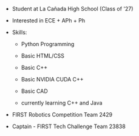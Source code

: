- Student at La Cañada High School (Class of '27)

- Interested in ECE + APh + Ph

- Skills:
  - Python Programming
  - Basic HTML/CSS
  - Basic C++
  - Basic NVIDIA CUDA C++
  - Basic CAD
 
  - currently learning C++ and Java

- FIRST Robotics Competition Team 2429
- Captain - FIRST Tech Challenge Team 23838
